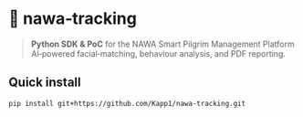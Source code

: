 # 🕋 nawa‑tracking

> **Python SDK & PoC** for the NAWA Smart Pilgrim Management Platform  
> AI‑powered facial‑matching, behaviour analysis, and PDF reporting.

## Quick install

```bash
pip install git+https://github.com/Kapp1/nawa-tracking.git
